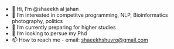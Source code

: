 - 👋 Hi, I’m @shaeekh al jahan
- 👀 I’m interested in competitve programming, NLP, Bioinformatics photography, politics
- 🌱 I’m currently preparing for higher studies
- 💞️ I’m looking to persue my Phd
- 📫 How to reach me - email: shaeekhshuvro@gmail.com

<!---
shaeekh/shaeekh is a ✨ special ✨ repository because its `README.md` (this file) appears on your GitHub profile.
You can click the Preview link to take a look at your changes.
--->
